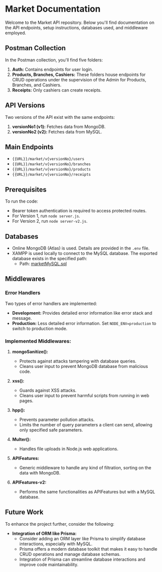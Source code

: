 

# Market Documentation

Welcome to the Market API repository. Below you'll find documentation on the API endpoints, setup instructions, databases used, and middleware employed.

## Postman Collection

In the Postman collection, you'll find five folders:

1. **Auth:** Contains endpoints for user login.
2. **Products, Branches, Cashiers:** These folders house endpoints for CRUD operations under the supervision of the Admin for Products, Branches, and Cashiers.
3. **Receipts:** Only cashiers can create receipts.

## API Versions

Two versions of the API exist with the same endpoints:

1. **versionNo1 (v1):** Fetches data from MongoDB.
2. **versionNo2 (v2):** Fetches data from MySQL.

## Main Endpoints

- `{{URL}}/market/v{versionNo}/users`
- `{{URL}}/market/v{versionNo}/branches`
- `{{URL}}/market/v{versionNo}/products`
- `{{URL}}/market/v{versionNo}/receipts`

## Prerequisites

To run the code:

- Bearer token authentication is required to access protected routes.
- For Version 1, run `node server.js`.
- For Version 2, run `node server-v2.js`.

## Databases

- Online MongoDB (Atlas) is used. Details are provided in the `.env` file.
- XAMPP is used locally to connect to the MySQL database. The exported database exists in the specified path:
  - Path: [marketMySQL.sql](https://github.com/Eslam-Amin/Market/blob/main/marketMySQL.sql)

## Middlewares

### Error Handlers

Two types of error handlers are implemented:

- **Development:** Provides detailed error information like error stack and message.
- **Production:** Less detailed error information. Set `NODE_ENV=production` to switch to production mode.

### Implemented Middlewares:

1. **mongoSanitize():**
   - Protects against attacks tampering with database queries.
   - Cleans user input to prevent MongoDB database from malicious code.

2. **xss():**
   - Guards against XSS attacks.
   - Cleans user input to prevent harmful scripts from running in web pages.

3. **hpp():**
   - Prevents parameter pollution attacks.
   - Limits the number of query parameters a client can send, allowing only specified safe parameters.

4. **Multer():**
   - Handles file uploads in Node.js web applications.

5. **APIFeatures:**
   - Generic middleware to handle any kind of filtration, sorting on the data with MongoDB.

6. **APIFeatures-v2:**
   - Performs the same functionalities as APIFeatures but with a MySQL database.

## Future Work

To enhance the project further, consider the following:

- **Integration of ORM like Prisma:**
  - Consider adding an ORM layer like Prisma to simplify database interactions, especially with MySQL.
  - Prisma offers a modern database toolkit that makes it easy to handle CRUD operations and manage database schemas.
  - Integration of Prisma can streamline database interactions and improve code maintainability.
